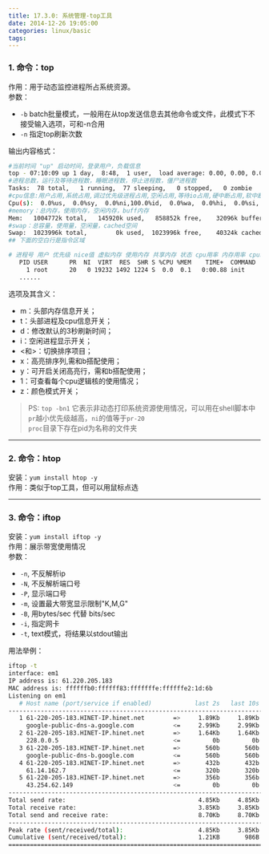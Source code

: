 ```yaml
---
title: 17.3.0: 系统管理-top工具
date: 2014-12-26 19:05:00
categories: linux/basic
tags:
---
```


### 1. 命令：top
作用：用于动态监控进程所占系统资源。  
参数：
- `-b` batch批量模式，一般用在从top发送信息去其他命令或文件，此模式下不接受输入选项，可和-n合用
- `-n` 指定top刷新次数

输出内容格式：
``` bash
#当前时间 "up" 启动时间，登录用户，负载信息
top - 07:10:09 up 1 day,  8:48,  1 user,  load average: 0.00, 0.00, 0.00
#进程总数，运行及等待进程数，睡眠进程数，停止进程数，僵尸进程数
Tasks:  78 total,   1 running,  77 sleeping,   0 stopped,   0 zombie
#cpu信息:用户占用,系统占用,调过优先级进程占用,空闲占用,等待io占用,硬中断占用,软中断占用
Cpu(s):  0.0%us,  0.0%sy,  0.0%ni,100.0%id,  0.0%wa,  0.0%hi,  0.0%si,  0.0%st
#memory：总内存，使用内存，空闲内存，buff内存
Mem:   1004772k total,   145920k used,   858852k free,    32096k buffers
#swap：总容量，使用量，空闲量，cached空间
Swap:  1023996k total,        0k used,  1023996k free,    40324k cached
## 下面的空白行是指令区域

# 进程号 用户 优先级 nice值 虚拟内存 使用内存 共享内存 状态 cpu用率 内存用率 cpu时间 命令
   PID USER      PR  NI  VIRT  RES  SHR S %CPU %MEM    TIME+  COMMAND
     1 root      20   0 19232 1492 1224 S  0.0  0.1   0:00.88 init
   ......
```

选项及其含义：
- m：头部内存信息开关；
- t：头部进程及cpu信息开关；
- d：修改默认的3秒刷新时间；
- i：空闲进程显示开关；
- <和>：切换排序项目；
- x：高亮排序列,需和b搭配使用；
- y：可开启关闭高亮行，需和b搭配使用；
- 1：可查看每个cpu逻辑核的使用情况；
- z：颜色模式开关；

> PS:
`top -bn1` 它表示非动态打印系统资源使用情况，可以用在shell脚本中  
`pr`越小优先级越高，`ni`的值等于`pr-20`  
`proc`目录下存在pid为名称的文件夹  

---

### 2. 命令：htop
安装：`yum install htop -y`  
作用：类似于top工具，但可以用鼠标点选

---

### 3. 命令：iftop
安装：`yum install iftop -y`  
作用：展示带宽使用情况  
参数：  
- `-n`, 不反解析ip
- `-N`, 不反解析端口号
- `-P`, 显示端口号
- `-m`, 设置最大带宽显示限制"K,M,G"
- `-B`, 用bytes/sec 代替 bits/sec
- `-i`, 指定网卡
- `-t`, text模式，将结果以stdout输出

用法举例：
``` bash
iftop -t
interface: em1
IP address is: 61.220.205.183
MAC address is: ffffffb0:ffffff83:fffffffe:ffffffe2:1d:6b
Listening on em1
   # Host name (port/service if enabled)            last 2s   last 10s   last 40s cumulative
--------------------------------------------------------------------------------------------
   1 61-220-205-183.HINET-IP.hinet.net        =>     1.89Kb     1.89Kb     1.89Kb       485B
     google-public-dns-a.google.com           <=     2.99Kb     2.99Kb     2.99Kb       766B
   2 61-220-205-183.HINET-IP.hinet.net        =>     1.64Kb     1.64Kb     1.64Kb       420B
     228.0.0.5                                <=         0b         0b         0b         0B
   3 61-220-205-183.HINET-IP.hinet.net        =>       560b       560b       560b       140B
     google-public-dns-b.google.com           <=       560b       560b       560b       140B
   4 61-220-205-183.HINET-IP.hinet.net        =>       432b       432b       432b       108B
     61.14.162.7                              <=       320b       320b       320b        80B
   5 61-220-205-183.HINET-IP.hinet.net        =>       356b       356b       356b        89B
     43.254.62.149                            <=         0b         0b         0b         0B
--------------------------------------------------------------------------------------------
Total send rate:                                     4.85Kb     4.85Kb     4.85Kb
Total receive rate:                                  3.85Kb     3.85Kb     3.85Kb
Total send and receive rate:                         8.70Kb     8.70Kb     8.70Kb
--------------------------------------------------------------------------------------------
Peak rate (sent/received/total):                     4.85Kb     3.85Kb     8.70Kb
Cumulative (sent/received/total):                    1.21KB       986B     2.18KB
============================================================================================
```
